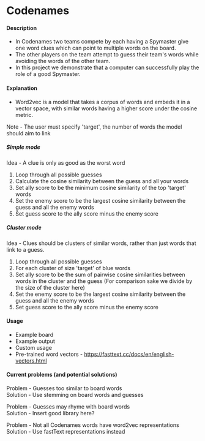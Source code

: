 # Codenames

#### Description

* In Codenames two teams compete by each having a Spymaster give one word clues which can point to multiple words on the board. 
* The other players on the team attempt to guess their team's words while avoiding the words of the other team.
* In this project we demonstrate that a computer can successfully play the role of a good Spymaster.

#### Explanation
* Word2vec is a model that takes a corpus of words and embeds it in a vector space, with similar words having a higher score under the cosine metric.

Note - The user must specify 'target', the number of words the model should aim to link
##### Simple mode
Idea - A clue is only as good as the worst word
1) Loop through all possible guesses  
2) Calculate the cosine similarity between the guess and all your words
3) Set ally score to be the minimum cosine similarity of the top 'target' words
4) Set the enemy score to be the largest cosine similarity between the guess and all the enemy words
5) Set guess score to the ally score minus the enemy score
##### Cluster mode
Idea -  Clues should be clusters of similar words,
rather than just words that link to a guess.
1) Loop through all possible guesses
2) For each cluster of size 'target' of blue words
3) Set ally score to be the sum of pairwise cosine similarities between words in the cluster and the guess (For comparison sake we divide by the size of the cluster here)
4) Set the enemy score to be the largest cosine similarity between the guess and all the enemy words
5) Set guess score to the ally score minus the enemy score
#### Usage

* Example board  
* Example output  
* Custom usage
* Pre-trained word vectors - https://fasttext.cc/docs/en/english-vectors.html

#### Current problems (and potential solutions)

Problem - Guesses too similar to board words  
Solution - Use stemming on board words and guesses

Problem - Guesses may rhyme with board words  
Solution - Insert good library here?

Problem - Not all Codenames words have word2vec representations  
Solution - Use fastText representations instead




